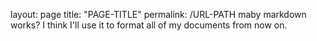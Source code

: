 layout: page
title: "PAGE-TITLE"
permalink: /URL-PATH
maby markdown works? I think I'll use it to format all of my documents from now on.
